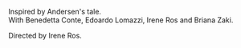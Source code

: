 Inspired by Andersen's tale.  
With Benedetta Conte, Edoardo Lomazzi, Irene Ros and Briana Zaki.  

Directed by Irene Ros.